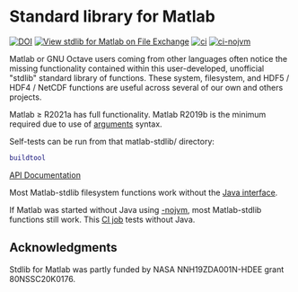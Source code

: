 # Standard library for Matlab

[![DOI](https://zenodo.org/badge/273830124.svg)](https://zenodo.org/badge/latestdoi/273830124)
[![View stdlib for Matlab on File Exchange](https://www.mathworks.com/matlabcentral/images/matlab-file-exchange.svg)](https://www.mathworks.com/matlabcentral/fileexchange/78673-stdlib-for-matlab)
[![ci](https://github.com/geospace-code/matlab-stdlib/actions/workflows/ci.yml/badge.svg)](https://github.com/geospace-code/matlab-stdlib/actions/workflows/ci.yml)
[![ci-nojvm](https://github.com/geospace-code/matlab-stdlib/actions/workflows/ci-nojvm.yml/badge.svg)](https://github.com/geospace-code/matlab-stdlib/actions/workflows/ci-nojvm.yml)

Matlab or GNU Octave users coming from other languages often notice the missing functionality contained within this user-developed, unofficial "stdlib" standard library of functions.
These system, filesystem, and HDF5 / HDF4 / NetCDF functions are useful across several of our own and others projects.

Matlab &ge; R2021a has full functionality.
Matlab R2019b is the minimum required due to use of
[arguments](https://www.mathworks.com/help/matlab/ref/arguments.html)
syntax.

Self-tests can be run from that matlab-stdlib/ directory:

```matlab
buildtool
```

[API Documentation](https://geospace-code.github.io/matlab-stdlib)

Most Matlab-stdlib filesystem functions work without the
[Java interface](./Readme_java.md).

If Matlab was started without Java using
[-nojvm](https://www.mathworks.com/help/matlab/matlab_env/commonly-used-startup-options.html),
most Matlab-stdlib functions still work.
This
[CI job](https://github.com/geospace-code/matlab-stdlib/actions/workflows/ci-nojvm.yml)
tests without Java.

## Acknowledgments

Stdlib for Matlab was partly funded by NASA NNH19ZDA001N-HDEE grant 80NSSC20K0176.
